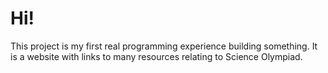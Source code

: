# Hi!
This project is my first real programming experience building something.
It is a website with links to many resources relating to Science Olympiad.
